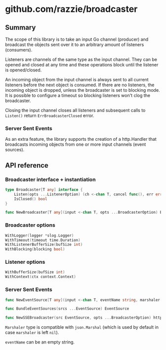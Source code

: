 # github.com/razzie/broadcaster

## Summary
The scope of this library is to take an input Go channel (producer) and broadcast the objects sent over it to an arbitrary amount of listeners (consumers).

Listeners are channels of the same type as the input channel. They can be opened and closed at any time and these operations block until the listener is opened/closed.

An incoming object from the input channel is always sent to all current listeners before the next object is consumed. If there are no listeners, the incoming object is dropped, unless the broadcaster is set to blocking mode. It is possible to configure a timeout so blocking listeners won't clog the broadcaster.

Closing the input channel closes all listeners and subsequent calls to ``Listen()`` return ``ErrBroadcasterClosed`` error.

### Server Sent Events
As an extra feature, the library supports the creation of a http.Handler that broadcasts incoming objects from one or more input channels (event sources).

## API reference
### Broadcaster interface + instantiation
```go
type Broadcaster[T any] interface {
	Listen(opts ...ListenerOption) (ch <-chan T, cancel func(), err error)
	IsClosed() bool
}

func NewBroadcaster[T any](input <-chan T, opts ...BroadcasterOption) Broadcaster[T]
```

### Broadcaster options
```go
WithLogger(logger *slog.Logger)
WithTimeout(timeout time.Duration)
WithListenerBufferSize(bufSize int)
WithBlocking(blocking bool)
```

### Listener options
```go
WithBufferSize(bufSize int)
WithContext(ctx context.Context)
```

### Server Sent Events
```go
func NewEventSource[T any](input <-chan T, eventName string, marshaler Marshaler) EventSource

func BundleEventSources(srcs ...EventSource) EventSource

func NewSSEBroadcaster(src EventSource, opts ...BroadcasterOption) http.Handler
```

`Marshaler` type is compatible with `json.Marshal` (which is used by default in case `marshaler` is left `nil`).

`eventName` can be an empty string.
